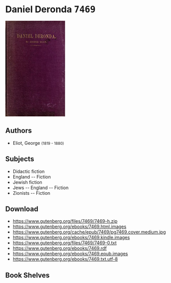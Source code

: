 # Daniel Deronda <kbd>7469</kbd>

![](./cover.medium.jpg "")

## Authors


 - Eliot, George <small>(1819 - 1880)</small>

## Subjects


 - Didactic fiction
 - England -- Fiction
 - Jewish fiction
 - Jews -- England -- Fiction
 - Zionists -- Fiction

## Download


 - https://www.gutenberg.org/files/7469/7469-h.zip
 - https://www.gutenberg.org/ebooks/7469.html.images
 - https://www.gutenberg.org/cache/epub/7469/pg7469.cover.medium.jpg
 - https://www.gutenberg.org/ebooks/7469.kindle.images
 - https://www.gutenberg.org/files/7469/7469-0.txt
 - https://www.gutenberg.org/ebooks/7469.rdf
 - https://www.gutenberg.org/ebooks/7469.epub.images
 - https://www.gutenberg.org/ebooks/7469.txt.utf-8

## Book Shelves



